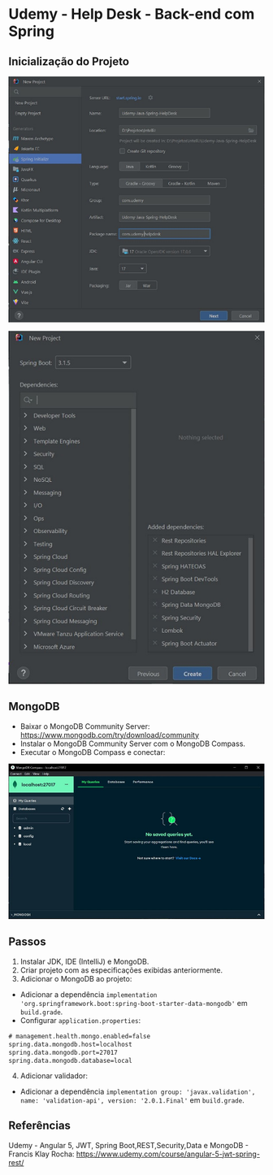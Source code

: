 # Udemy - Help Desk - Back-end com Spring

## Inicialização do Projeto
![IntelliJ-Project-Configuration](imgs/IntelliJ-Spring-Initializr-1.jpg)

![IntelliJ-Project-Dependencies](imgs/IntelliJ-Spring-Initializr-2.jpg)


## MongoDB
- Baixar o MongoDB Community Server: https://www.mongodb.com/try/download/community
- Instalar o MongoDB Community Server com o MongoDB Compass.
- Executar o MongoDB Compass e conectar:

![Image-MongoDbCompass](imgs/MongoDbCompass.jpg)


## Passos
1. Instalar JDK, IDE (IntelliJ) e MongoDB.
2. Criar projeto com as especificações exibidas anteriormente.
3. Adicionar o MongoDB ao projeto:
- Adicionar a dependência `implementation 'org.springframework.boot:spring-boot-starter-data-mongodb'` em `build.grade`.
- Configurar `application.properties`:
```properties
# management.health.mongo.enabled=false
spring.data.mongodb.host=localhost
spring.data.mongodb.port=27017
spring.data.mongodb.database=local
```
4. Adicionar validador:
- Adicionar a dependência `implementation group: 'javax.validation', name: 'validation-api', version: '2.0.1.Final'` em `build.grade`.


## Referências
Udemy - Angular 5, JWT, Spring Boot,REST,Security,Data e MongoDB - Francis Klay Rocha:
https://www.udemy.com/course/angular-5-jwt-spring-rest/